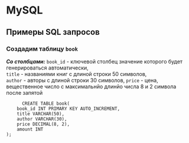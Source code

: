 # MySQL
## Примеры SQL запросов
### Создадим таблицу `book`
***Со столбцами:***
`book_id` - ключевой столбец значение которого будет генерироваться автоматически,</br>
`title` - названиями книг с длиной строки 50 символов,</br>
`author` - авторы с длиной строки 30 символов,
`price` - цена, вещественное число с максимальнйо длинйо числа 8 и 2 символа после запятой
```MySQL
      CREATE TABLE book(
    book_id INT PRIMARY KEY AUTO_INCREMENT,
    title VARCHAR(50),
    author VARCHAR(30),
    price DECIMAL(8, 2),
    amount INT
);
```
